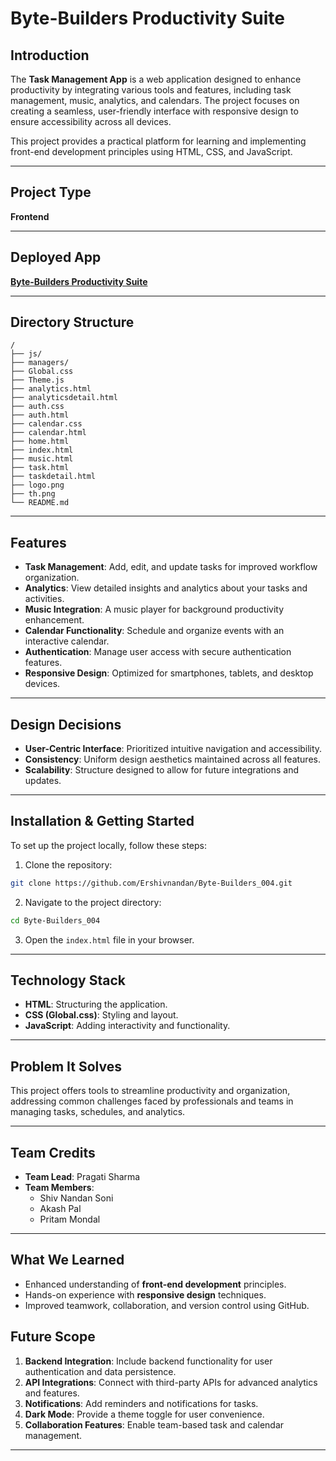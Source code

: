
# Byte-Builders Productivity Suite

## Introduction

The **Task Management App** is a web application designed to enhance productivity by integrating various tools and features, including task management, music, analytics, and calendars. The project focuses on creating a seamless, user-friendly interface with responsive design to ensure accessibility across all devices.

This project provides a practical platform for learning and implementing front-end development principles using HTML, CSS, and JavaScript.

---

## Project Type

**Frontend**

---

## Deployed App

[**Byte-Builders Productivity Suite**](https://productivity-suit.vercel.app)

---

## Directory Structure

```
/
├── js/
├── managers/
├── Global.css
├── Theme.js
├── analytics.html
├── analyticsdetail.html
├── auth.css
├── auth.html
├── calendar.css
├── calendar.html
├── home.html
├── index.html
├── music.html
├── task.html
├── taskdetail.html
├── logo.png
├── th.png
└── README.md
```

---

## Features

- **Task Management**: Add, edit, and update tasks for improved workflow organization.
- **Analytics**: View detailed insights and analytics about your tasks and activities.
- **Music Integration**: A music player for background productivity enhancement.
- **Calendar Functionality**: Schedule and organize events with an interactive calendar.
- **Authentication**: Manage user access with secure authentication features.
- **Responsive Design**: Optimized for smartphones, tablets, and desktop devices.

---

## Design Decisions

- **User-Centric Interface**: Prioritized intuitive navigation and accessibility.
- **Consistency**: Uniform design aesthetics maintained across all features.
- **Scalability**: Structure designed to allow for future integrations and updates.

---

## Installation & Getting Started

To set up the project locally, follow these steps:

1. Clone the repository:

```bash
git clone https://github.com/Ershivnandan/Byte-Builders_004.git
```

2. Navigate to the project directory:

```bash
cd Byte-Builders_004
```

3. Open the `index.html` file in your browser.

---

## Technology Stack

- **HTML**: Structuring the application.
- **CSS (Global.css)**: Styling and layout.
- **JavaScript**: Adding interactivity and functionality.

---

## Problem It Solves

This project offers tools to streamline productivity and organization, addressing common challenges faced by professionals and teams in managing tasks, schedules, and analytics.

---

## Team Credits

- **Team Lead**: Pragati Sharma
- **Team Members**: 
  - Shiv Nandan Soni
  - Akash Pal
  - Pritam Mondal

---

## What We Learned

- Enhanced understanding of **front-end development** principles.
- Hands-on experience with **responsive design** techniques.
- Improved teamwork, collaboration, and version control using GitHub.


## Future Scope

1. **Backend Integration**: Include backend functionality for user authentication and data persistence.
2. **API Integrations**: Connect with third-party APIs for advanced analytics and features.
3. **Notifications**: Add reminders and notifications for tasks.
4. **Dark Mode**: Provide a theme toggle for user convenience.
5. **Collaboration Features**: Enable team-based task and calendar management.

--- 
